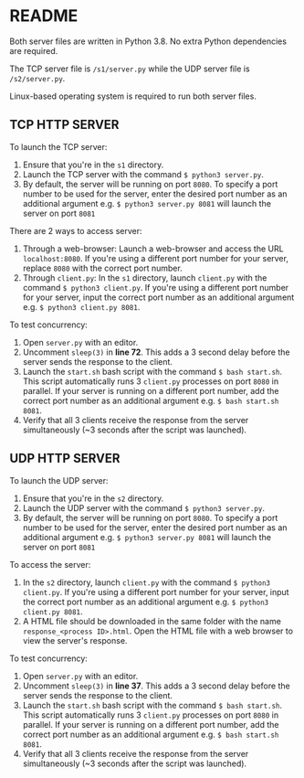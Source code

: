 # README
Both server files are written in Python 3.8. No extra Python dependencies are required. 

The TCP server file is `/s1/server.py` while the UDP server file is `/s2/server.py`.

Linux-based operating system is required to run both server files. 

## TCP HTTP SERVER
To launch the TCP server:
1. Ensure that you're in the `s1` directory.
2. Launch the TCP server with the command `$ python3 server.py`.
3. By default, the server will be running on port `8080`. To specify a port number to be used for the server, enter the desired port number as an additional argument e.g. `$ python3 server.py 8081` will launch the server on port `8081`

There are 2 ways to access server:
1. Through a web-browser: Launch a web-browser and access the URL `localhost:8080`. If you're using a different port number for your server, replace `8080` with the correct port number. 
2. Through `client.py`: In the `s1` directory, launch `client.py` with the command `$ python3 client.py`. If you're using a different port number for your server, input the correct port number as an additional argument e.g. `$ python3 client.py 8081`.

To test concurrency:
1. Open `server.py` with an editor. 
2. Uncomment `sleep(3)` in <b>line 72</b>. This adds a 3 second delay before the server sends the response to the client.
3. Launch the `start.sh` bash script with the command `$ bash start.sh`. This script automatically runs 3 `client.py` processes on port `8080` in parallel. If your server is running on a different port number, add the correct port number as an additional argument e.g. `$ bash start.sh 8081`.
4. Verify that all 3 clients receive the response from the server simultaneously (~3 seconds after the script was launched). 

## UDP HTTP SERVER
To launch the UDP server:
1. Ensure that you're in the `s2` directory.
2. Launch the UDP server with the command `$ python3 server.py`.
3. By default, the server will be running on port `8080`. To specify a port number to be used for the server, enter the desired port number as an additional argument e.g. `$ python3 server.py 8081` will launch the server on port `8081`

To access the server:
1. In the `s2` directory, launch `client.py` with the command `$ python3 client.py`. If you're using a different port number for your server, input the correct port number as an additional argument e.g. `$ python3 client.py 8081`.
2. A HTML file should be downloaded in the same folder with the name `response_<process ID>.html`. Open the HTML file with a web browser to view the server's response. 

To test concurrency:
1. Open `server.py` with an editor. 
2. Uncomment `sleep(3)` in <b>line 37</b>. This adds a 3 second delay before the server sends the response to the client.
3. Launch the `start.sh` bash script with the command `$ bash start.sh`. This script automatically runs 3 `client.py` processes on port `8080` in parallel. If your server is running on a different port number, add the correct port number as an additional argument e.g. `$ bash start.sh 8081`.
4. Verify that all 3 clients receive the response from the server simultaneously (~3 seconds after the script was launched). 
